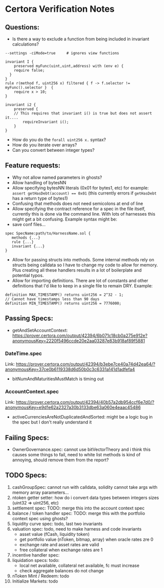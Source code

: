 # Certora Verification Notes

## Questions:

- Is there a way to exclude a function from being included in invariant calculations?

```
--settings -ciMode=true     # ignores view functions

invariant I {
	preserved myFunc(uint,uint,address) with (env e) {
    require false;
  }
}
rule r(method f, uint256 x) filtered { f -> f.selector != myFunc().selector }  {
	require x > 10;
}

invariant i2 {
	preserved {
    // This requires that invariant i() is true but does not assert it....
		requireInvariant i();
	}
}
```

- How do you do the `forall uint256 x.` syntax?
- How do you iterate over arrays?
- Can you convert between integer types?

## Feature requests:

- Why not allow named parameters in ghosts?
- Allow handling of bytesNN
- Allow specifying bytesNN literals (0x01 for bytes1, etc) for example: `assert getHasDebt(account) == 0x01` (this currently errors if `getHasDebt` has a return type of bytes1)
- Confusing that methods does not need semicolons at end of line
- Allow specifying the contract reference for a spec in the file itself, currently this is done via the command line. With lots of harnesses this might get a bit confusing. Example syntax might be:
- save conf files...

```
spec SpecName:path/to/HarnessName.sol {
   methods {...}
   rule {...}
   invariant {...}
}
```

- Allow for passing structs into methods. Some internal methods rely on structs being calldata so I have to change my code to allow for memory. Plus creating all these handlers results in a lot of boilerplate and potential typos.
- Allow for importing definitions. There are lot of constants and other definitions that I'd like to keep in a single file to remain DRY. Example:

```
definition MAX_TIMESTAMP() returns uint256 = 2^32 - 1;
// Cannot have timestamps less than 90 days
definition MIN_TIMESTAMP() returns uint256 = 7776000;
```

## Passing Specs:

- getAndSetAccountContext: https://prover.certora.com/output/42394/6b071c18cb0a275e912e?anonymousKey=2220f5496ccde20e2aa03287e83b918af89f5881

### DateTime.spec

Link: https://prover.certora.com/output/42394/b3ebe7ce40a74d42ea64/?anonymousKey=37ce0b6119338d6d50b0c3c6331a141d1adfefa4

- bitNumAndMaturitiesMustMatch is timing out

### AccountContext.spec

Link: https://prover.certora.com/output/42394/40b57a2db954ccf6e7d0/?anonymousKey=e9d1e62a2327a30b3133dbe63a060e4eaac45486

- activeCurrenciesAreNotDuplicatedAndSorted: might be a logic bug in the spec but I don't really understand it

## Failing Specs:

- OwnerGovernance.spec: cannot use bitVectorTheory and i think this causes some things to fail, need to white list methods is kind of annoying, should remove them from the report?

## TODO Specs:

1. cashGroupSpec: cannot run with calldata, solidity cannot take args with memory array parameters...
1. ntoken getter setter: how do i convert data types between integers sizes (uint32 => uint256, etc)
1. settlement spec: TODO: merge this into the account context spec
1. balance / token handler spec: TODO: merge this with the portfolio context spec using ghosts?
1. liquidity curve spec: todo, last two invariants
1. valuation spec: todo, need to make harness and code invariants
   - asset value (fCash, liquidity token)
   - get portfolio value (nToken, bitmap, array) when oracle rates zre 0
   - exchange rate and asset rates are valid
   - free collateral when exchange rates are 1
1. incentive handler spec:
1. liquidation specs: todo:
   - local net available, collateral net available, fc must increase
   - check aggregate balances do not change
1. nToken Mint / Redeem: todo
1. Initialize Markets: todo
